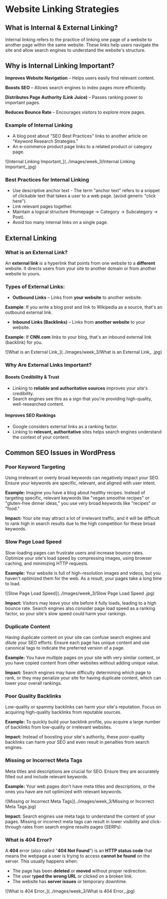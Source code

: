 # Website Linking Strategies

## What is Internal & External Linking?

Internal linking refers to the practice of linking one page of a website to another page within the same website. These links help users navigate the site and allow search engines to understand the website's structure.

## Why is Internal Linking Important?

**Improves Website Navigation** – Helps users easily find relevant content.

**Boosts SEO** – Allows search engines to index pages more efficiently.

**Distributes Page Authority (Link Juice)** – Passes ranking power to important pages.

**Reduces Bounce Rate** – Encourages visitors to explore more pages.

### Example of Internal Linking

- A blog post about "SEO Best Practices" links to another article on "Keyword Research Strategies."
- An e-commerce product page links to a related product or category page.

![Internal Linking Important_](../images/week_3/Internal Linking Important_.jpg)

### Best Practices for Internal Linking

- Use descriptive anchor text - The term "anchor text" refers to a snippet of clickable text that takes a user to a web page. (avoid generic "click here").
- Link relevant pages together.
- Maintain a logical structure (Homepage → Category → Subcategory → Post).
- Avoid too many internal links on a single page.

## External Linking

### **What is an External Link?**

An **external link** is a hyperlink that points from one website to a **different** website. It directs users from your site to another domain or from another website to yours.

### **Types of External Links:**

* **Outbound Links** – Links from **your website** to another website.

**Example**: If you write a blog post and link to Wikipedia as a source, that's an outbound external link.

* **Inbound Links (Backlinks)** – Links from **another website** to your website.

**Example**: If **CNN.com** links to your blog, that's an inbound external link (backlink) for you.

![What is an External Link_](../images/week_3/What is an External Link_ .jpg)

### Why Are External Links Important?

#### **Boosts Credibility & Trust**
- Linking to **reliable and authoritative sources** improves your site's credibility.
- Search engines see this as a sign that you're providing high-quality, well-researched content.

#### **Improves SEO Rankings**
- Google considers external links as a ranking factor.
- Linking to **relevant, authoritative** sites helps search engines understand the context of your content.

## **Common SEO Issues in WordPress**

### **Poor Keyword Targeting**

Using irrelevant or overly broad keywords can negatively impact your SEO. Ensure your keywords are specific, relevant, and aligned with user intent.

**Example:** Imagine you have a blog about healthy recipes. Instead of targeting specific, relevant keywords like "vegan smoothie recipes" or "gluten-free dinner ideas," you use very broad keywords like "recipes" or "food."

**Impact:** Your site may attract a lot of irrelevant traffic, and it will be difficult to rank high in search results due to the high competition for these broad keywords.

### **Slow Page Load Speed**

Slow-loading pages can frustrate users and increase bounce rates. Optimize your site's load speed by compressing images, using browser caching, and minimizing HTTP requests.

**Example:** Your website is full of high-resolution images and videos, but you haven't optimized them for the web. As a result, your pages take a long time to load.

![Slow Page Load Speed](../images/week_3/Slow Page Load Speed .jpg)

**Impact:** Visitors may leave your site before it fully loads, leading to a high bounce rate. Search engines also consider page load speed as a ranking factor, so your site's slow speed could harm your rankings.

### **Duplicate Content**

Having duplicate content on your site can confuse search engines and dilute your SEO efforts. Ensure each page has unique content and use canonical tags to indicate the preferred version of a page.

**Example:** You have multiple pages on your site with very similar content, or you have copied content from other websites without adding unique value.

**Impact:** Search engines may have difficulty determining which page to rank, or they may penalize your site for having duplicate content, which can lower your overall rankings.

### **Poor Quality Backlinks**

Low-quality or spammy backlinks can harm your site's reputation. Focus on acquiring high-quality backlinks from reputable sources.

**Example:** To quickly build your backlink profile, you acquire a large number of backlinks from low-quality or irrelevant websites.

**Impact:** Instead of boosting your site's authority, these poor-quality backlinks can harm your SEO and even result in penalties from search engines.

### **Missing or Incorrect Meta Tags**

Meta titles and descriptions are crucial for SEO. Ensure they are accurately filled out and include relevant keywords.

**Example:** Your web pages don't have meta titles and descriptions, or the ones you have are not optimized with relevant keywords.

![Missing or Incorrect Meta Tags](../images/week_3/Missing or Incorrect Meta Tags.jpg)

**Impact:** Search engines use meta tags to understand the content of your pages. Missing or incorrect meta tags can result in lower visibility and click-through rates from search engine results pages (SERPs).

### **What is 404 Error?**

A **404** error (also called "**404 Not Found**") is an **HTTP status code** that means the webpage a user is trying to access **cannot be found** on the server. This usually happens when:
- The page has been **deleted** or **moved** without proper redirection.
- The user t**yped the wrong URL** or clicked on a broken link.
- The website has **server issues** or temporary downtime.

![What is 404 Error_](../images/week_3/What is 404 Error_.jpg)
